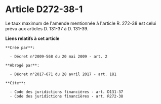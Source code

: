 # Article D272-38-1

Le taux maximum de l'amende mentionnée à l'article R. 272-38 est celui prévu aux articles D. 131-37 à D. 131-39.

**Liens relatifs à cet article**

	**Créé par**:

	  - Décret n°2009-568 du 20 mai 2009 - art. 2

	**Abrogé par**:

	  - Décret n°2017-671 du 28 avril 2017 - art. 181

	**Cite**:

	  - Code des juridictions financières - art. D131-37
	  - Code des juridictions financières - art. R272-38
